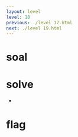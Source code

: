 ```yaml
---
layout: level
level: 18
previous: ./level 17.html
next: ./level 19.html
---
```


# soal

# solve
- 

# flag